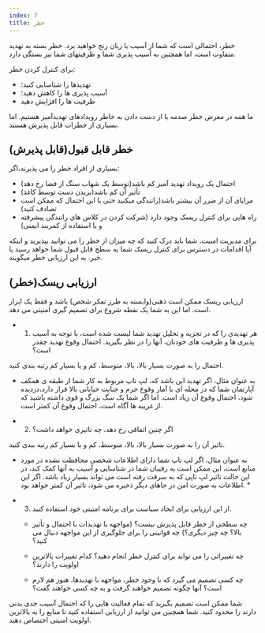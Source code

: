 ```yaml
---
index: 7
title: خطر
---
```

خطر، احتمالی است که شما از آسیب یا زیان رنج خواهید برد. خطر بسته به تهدید متفاوت است، اما همچنین به آسیب پذیری شما و ظرفیتهای شما نیز بستگی دارد.

برای کنترل کردن خطر:

*  تهدیدها را شناسایی کنید؛
* آسیب پذیری ها را کاهش دهید؛
* ظرفیت ها را افزایش دهید

ما همه در معرض خطر صدمه یا از دست دادن به خاطر رویدادهای تهدیدآمیز هستیم. اما بسیاری از خطرات قابل پذیرش هستند.

## خطر قابل قبول(قابل پذیرش)

بسیاری از افراد خطر را می پذیرند،اگر:

* احتمال یک رویداد تهدید آمیز کم باشد(توسط یک شهاب سنگ از فضا رخ دهد)
* تأثیر آن کم باشد(بریدن دست توسط کاغذ)
* مزایای آن از ضرر آن بیشتر باشد(رانندگی میکنید حتی با این احتمال که ممکن است تصادف کنید)
* راه هایی برای کنترل ریسک وجود دارد (شرکت کردن در کلاس های رانندگی پیشرفته و یا استفاده از کمربند ایمنی)

برای مدیریت امنیت، شما باید درک کنید که چه میزان از خطر را می توانید بپذیرید و اینکه آیا اقدامات در دسترس برای کنترل ریسک شما به سطح قابل قبول شما خواهد رسید یا خیر. به این ارزیابی خطر میگویند.

## ارزیابی ریسک(خطر)

ارزیابی ریسک ممکن است ذهنی(وابسته به طرز تفکر شخص) باشد و فقط یک ابزار است. اما این به شما یک نقطه شروع برای تصمیم گیری امنیتی می دهد.

* 1. هر تهدیدی را که در تجزیه و تحلیل تهدید شما لیست شده است، با توجه به آسیب پذیری ها و ظرفیت های خودتان، آنها را در نظر بگیرید. احتمال وقوع تهدید چقدر است؟

احتمال را به صورت بسیار بالا، بالا، متوسط، کم و یا بسیار کم رتبه بندی کنید.

* به عنوان مثال، اگر تهدید این باشد که، لپ تاپ مربوط به کار شما از طبقه ی همکف آپارتمان شما که در محله ای با آمار وقوع جرم و جنایت خیابانی بالا قرار دارد،دزدیده شود، احتمال وقوع آن زیاد است. اما اگر شما یک سگ بزرگ و قوی داشته باشید که از غریبه ها آگاه است،  احتمال وقوع آن کمتر است.

* 2. اگر چنین اتفاقی رخ دهد، چه تاثیری خواهد داشت؟

تاثیر آن را به صورت  بسیار بالا، بالا، متوسط، کم و یا بسیار کم رتبه بندی کنید.

* به عنوان مثال، اگر لپ تاپ شما دارای اطلاعات شخصی محافظت نشده در مورد منابع است، این ممکن است به رقیبان شما در شناسایی و آسیب به آنها کمک کند، در این حالت تاثیر لپ تاپی که به سرقت رفته است می تواند بسیار زیاد باشد. اگر این اطلاعات به صورت امن در جاهای دیگر ذخیره می شود، تاثیر آن کمتر خواهد بود. *

* 3. از این ارزیابی برای ایجاد سیاست برای برنامه امنیتی خود استفاده کنید.


  * چه سطحی از خطر قابل پذیرش نیست؟ (مواجهه با تهدیدات با احتمال و تأثیر بالا؟ چه چیز دیگری؟) چه قوانینی را برای جلوگیری از این مواجهه دنبال می کنید؟

  * چه تغییراتی را می تواند برای کنترل خطر انجام دهید؟ کدام تغییرات بالاترین اولویت را دارند؟

  * چه کسی تصمیم می گیرد که با وجود خطر، مواجهه با تهدیدها، هنوز هم لازم است؟ آنها چگونه تصمیم خواهند گرفت و به چه کسی خواهند گفت؟

شما ممکن است تصمیم بگیرید که تمام فعالیت هایی را که احتمال آسیب جدی بدنی دارند را محدود کنید. شما همچنین می توانید از ارزیابی استفاده کنید تا منابع را به بالاترین اولویت امنیتی اختصاص دهید.